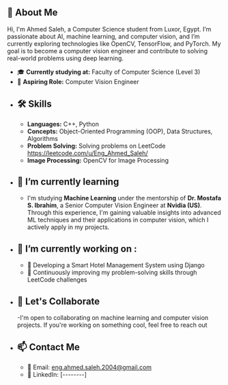 ## 📖 About Me
Hi, I'm Ahmed Saleh, a Computer Science student from Luxor, Egypt. I’m passionate about AI, machine learning, and computer vision, and I’m currently exploring technologies like OpenCV, TensorFlow, and PyTorch. My goal is to become a computer vision engineer and contribute to solving real-world problems using deep learning.

- 🎓 **Currently studying at:**  Faculty of Computer Science (Level 3)
- 🤖 **Aspiring Role:** Computer Vision Engineer
- ## 🛠️ Skills
  - **Languages:** C++, Python
  - **Concepts:** Object-Oriented Programming (OOP), Data Structures, Algorithms
  - **Problem Solving:** Solving problems on LeetCode https://leetcode.com/u/Eng_Ahmed_Saleh/
  - **Image Processing:** OpenCV for Image Processing
  ##
- ## 🌱 I’m currently learning
  - I'm studying **Machine Learning** under the mentorship of **Dr. Mostafa S. Ibrahim**, a Senior Computer Vision Engineer at **Nvidia (US)**. Through this experience, I'm gaining valuable insights into advanced ML techniques and their applications in computer vision, which I actively apply in my projects.
  ##
- ## 🔭 I’m currently working on :
  - 🏨 Developing a Smart Hotel Management System using Django
  - 🧠 Continuously improving my problem-solving skills through LeetCode challenges
  ##
- ## 🤝 Let's Collaborate
  -I'm open to collaborating on machine learning and computer vision projects. If you're working on something cool, feel free to reach out
  ##
- ## 📫 Contact Me
  - 📧 Email: eng.ahmed.saleh.2004@gmail.com
  - 💼 LinkedIn: [--------]

